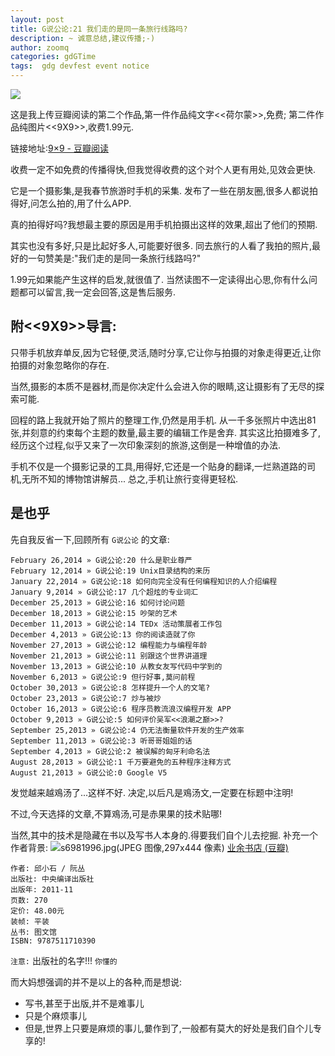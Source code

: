 ```yaml
---
layout: post
title: G说公论:21 我们走的是同一条旅行线路吗?
description: ~ 诚意总结,建议传播;-)
author: zoomq
categories: gdGTime
tags:  gdg devfest event notice
---
```



![](http://img3.douban.com/view/ark_article_cover/cut/public/2769894.jpg)

这是我上传豆瓣阅读的第二个作品,第一件作品纯文字<<荷尔蒙>>,免费;
第二件作品纯图片<<9X9>>,收费1.99元. 

链接地址:[9×9 - 豆瓣阅读](http://read.douban.com/ebook/2769894/#rd)

收费一定不如免费的传播得快,但我觉得收费的这个对个人更有用处,见效会更快. 

它是一个摄影集,是我春节旅游时手机的采集. 发布了一些在朋友圈,很多人都说拍得好,问怎么拍的,用了什么APP. 

真的拍得好吗?我想最主要的原因是用手机拍摄出这样的效果,超出了他们的预期. 

其实也没有多好,只是比起好多人,可能要好很多. 同去旅行的人看了我拍的照片,最好的一句赞美是:"我们走的是同一条旅行线路吗?"

<!--more-->

1.99元如果能产生这样的启发,就很值了. 当然读图不一定读得出心思,你有什么问题都可以留言,我一定会回答,这是售后服务. 

## 附<<9X9>>导言:

只带手机放弃单反,因为它轻便,灵活,随时分享,它让你与拍摄的对象走得更近,让你拍摄的对象忽略你的存在. 

当然,摄影的本质不是器材,而是你决定什么会进入你的眼睛,这让摄影有了无尽的探索可能. 

回程的路上我就开始了照片的整理工作,仍然是用手机. 从一千多张照片中选出81张,并刻意的约束每个主题的数量,最主要的编辑工作是舍弃. 其实这比拍摄难多了,经历这个过程,似乎又来了一次印象深刻的旅游,这倒是一种增值的办法. 

手机不仅是一个摄影记录的工具,用得好,它还是一个贴身的翻译,一烂熟道路的司机,无所不知的博物馆讲解员... 总之,手机让旅行变得更轻松. 


## 是也乎

先自我反省一下,回顾所有 `G说公论` 的文章:

    February 26,2014 » G说公论:20 什么是职业尊严
    February 12,2014 » G说公论:19 Unix目录结构的来历
    January 22,2014 » G说公论:18 如何向完全没有任何编程知识的人介绍编程
    January 9,2014 » G说公论:17 几个超炫的专业词汇
    December 25,2013 » G说公论:16 如何讨论问题
    December 18,2013 » G说公论:15 吵架的艺术
    December 11,2013 » G说公论:14 TEDx 活动策展者工作包
    December 4,2013 » G说公论:13 你的阅读造就了你
    November 27,2013 » G说公论:12 编程能力与编程年龄
    November 21,2013 » G说公论:11 别跟这个世界讲道理
    November 13,2013 » G说公论:10 从教女友写代码中学到的
    November 6,2013 » G说公论:9 但行好事,莫问前程
    October 30,2013 » G说公论:8 怎样提升一个人的文笔?
    October 23,2013 » G说公论:7 炒与被炒
    October 16,2013 » G说公论:6 程序员教流浪汉编程开发 APP
    October 9,2013 » G说公论:5 如何评价吴军<<浪潮之巅>>?
    September 25,2013 » G说公论:4 仍无法衡量软件开发的生产效率
    September 11,2013 » G说公论:3 听哥哥姐姐的话
    September 4,2013 » G说公论:2 被误解的匈牙利命名法
    August 28,2013 » G说公论:1 千万要避免的五种程序注释方式
    August 21,2013 » G说公论:0 Google V5


发觉越来越鳮汤了...这样不好.
决定,以后凡是鳮汤文,一定要在标题中注明!

不过,今天选择的文章,不算鳮汤,可是赤果果的技术贴哪!

当然,其中的技术是隐藏在书以及写书人本身的.得要我们自个儿去挖掘.
补充一个作者背景:
![s6981996.jpg(JPEG 图像,297x444 像素)](http://img5.douban.com/lpic/s6981996.jpg)
[业余书店 (豆瓣)](http://book.douban.com/subject/6953341/)

    作者: 邱小石 / 阮丛
    出版社: 中央编译出版社
    出版年: 2011-11
    页数: 270
    定价: 48.00元
    装帧: 平装
    丛书: 图文馆
    ISBN: 9787511710390

`注意:` 出版社的名字!!! `你懂的`

而大妈想强调的并不是以上的各种,而是想说:

- 写书,甚至于出版,并不是难事儿
- 只是个麻烦事儿
- 但是,世界上只要是麻烦的事儿,嘦作到了,一般都有莫大的好处是我们自个儿专享的!




